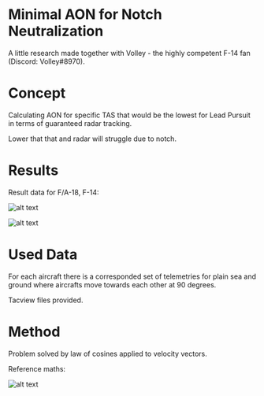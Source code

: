 # Minimal AON for Notch Neutralization
A little research made together with Volley - the highly competent F-14 fan (Discord: Volley#8970).

# Concept
Calculating AON for specific TAS that would be the lowest for Lead Pursuit in terms of guaranteed radar tracking.

Lower that that and radar will struggle due to notch.

# Results
Result data for F/A-18, F-14:

![alt text](https://github.com/AKAD0/Edge_Tracking_Angle/blob/main/images/F18.png)

![alt text](https://github.com/AKAD0/Edge_Tracking_Angle/blob/main/images/F14.png)

# Used Data
For each aircraft there is a corresponded set of telemetries for plain sea and ground where aircrafts move towards each other at 90 degrees.

Tacview files provided.

# Method
Problem solved by law of cosines applied to velocity vectors.

Reference maths:

![alt text](https://github.com/AKAD0/Edge_Tracking_Angle/blob/main/images/math.png)
